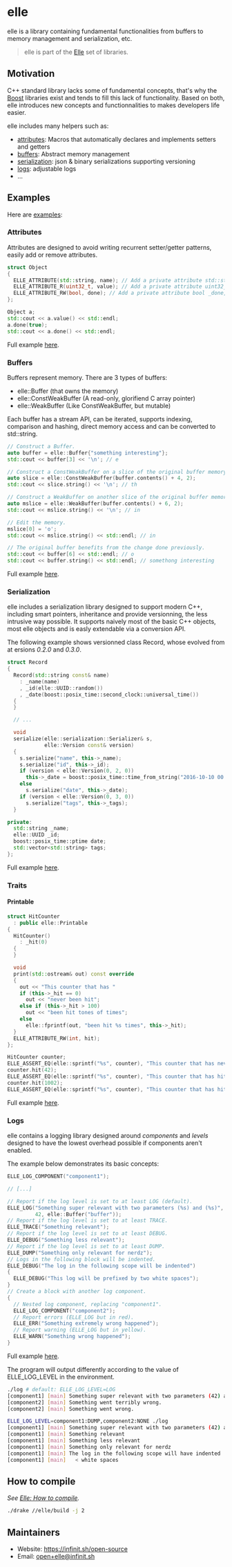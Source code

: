 # elle

elle is a library containing fundamental functionalities from buffers to memory
management and serialization, etc.

> elle is part of the [Elle](https://github.com/infinit/elle) set of libraries.

## Motivation

C++ standard library lacks some of fundamental concepts, that's why the
[Boost](http://www.boost.org) libraries exist and tends to fill this lack of
functionality. Based on both, elle introduces new concepts and functionnalities
to makes developers life easier.

elle includes many helpers such as:

* [attributes](#attributes): Macros that automatically declares and implements
setters and getters
* [buffers](#buffers): Abstract memory management
* [serialization](#serialization): json & binary serializations supporting
versioning
* [logs](#logs): adjustable logs
* ...

## Examples

Here are [examples](examples):

### Attributes

Attributes are designed to avoid writing recurrent setter/getter patterns,
easily add or remove attributes.

```cpp
struct Object
{
  ELLE_ATTRIBUTE(std::string, name); // Add a private attribute std::string _name.
  ELLE_ATTRIBUTE_R(uint32_t, value); // Add a private attribute uint32_t _value and a getter uint32_t value() const.
  ELLE_ATTRIBUTE_RW(bool, done); // Add a private attribute bool _done, a getter bool done() const and a setter void done(bool);
};

Object a;
std::cout << a.value() << std::endl;
a.done(true);
std::cout << a.done() << std::endl;
```
Full example [here](examples/samples/attributes.cc).

### Buffers

Buffers represent memory. There are 3 types of buffers:
- elle::Buffer (that owns the memory)
- elle::ConstWeakBuffer (A read-only, glorifiend C array pointer)
- elle::WeakBuffer (Like ConstWeakBuffer, but mutable)

Each buffer has a stream API, can be iterated, supports indexing, comparison and
hashing, direct memory access and can be converted to std::string.

```cpp
// Construct a Buffer.
auto buffer = elle::Buffer{"something interesting"};
std::cout << buffer[3] << '\n'; // e

// Construct a ConstWeakBuffer on a slice of the original buffer memory.
auto slice = elle::ConstWeakBuffer(buffer.contents() + 4, 2);
std::cout << slice.string() << '\n'; // th

// Construct a WeakBuffer on another slice of the original buffer memory.
auto mslice = elle::WeakBuffer(buffer.contents() + 6, 2);
std::cout << mslice.string() << '\n'; // in

// Edit the memory.
mslice[0] = 'o';
std::cout << mslice.string() << std::endl; // in

// The original buffer benefits from the change done previously.
std::cout << buffer[6] << std::endl; // o
std::cout << buffer.string() << std::endl; // somethong interesting
```
Full example [here](examples/samples/buffer.cc).

### Serialization

elle includes a serialization library designed to support modern C++, including
smart pointers, inheritance and provide versionning, the less intrusive way
possible. It supports naively most of the basic C++ objects, most elle objects
and is easly extendable via a conversion API.

The following example shows versionned class Record, whose evolved from at
ersions *0.2.0* and *0.3.0*.
```cpp
struct Record
{
  Record(std::string const& name)
    : _name(name)
    , _id(elle::UUID::random())
    , _date(boost::posix_time::second_clock::universal_time())
  {
  }

  // ...

  void
  serialize(elle::serialization::Serializer& s,
            elle::Version const& version)
  {
    s.serialize("name", this->_name);
    s.serialize("id", this->_id);
    if (version < elle::Version(0, 2, 0))
      this->_date = boost::posix_time::time_from_string("2016-10-10 00:00:00.000");
    else
      s.serialize("date", this->_date);
    if (version < elle::Version(0, 3, 0))
      s.serialize("tags", this->_tags);
  }

private:
  std::string _name;
  elle::UUID _id;
  boost::posix_time::ptime date;
  std::vector<std::string> tags;
};
```
Full example [here](examples/samples/serialization.cc).

### Traits

#### Printable

```cpp
struct HitCounter
  : public elle::Printable
{
  HitCounter()
    : _hit(0)
  {
  }

  void
  print(std::ostream& out) const override
  {
    out << "This counter that has "
    if (this->_hit == 0)
      out << "never been hit";
    else if (this->_hit > 100)
      out << "been hit tones of times";
    else
      elle::fprintf(out, "been hit %s times", this->_hit);
  }
  ELLE_ATTRIBUTE_RW(int, hit);
};

HitCounter counter;
ELLE_ASSERT_EQ(elle::sprintf("%s", counter), "This counter that has never been hit");
counter.hit(42);
ELLE_ASSERT_EQ(elle::sprintf("%s", counter), "This counter that has hit 42 times");
counter.hit(1002);
ELLE_ASSERT_EQ(elle::sprintf("%s", counter), "This counter that has hit tones of times");
```
Full example [here](examples/samples/printable.cc).

### Logs

elle contains a logging library designed around *components* and *levels*
designed to have the lowest overhead possible if components aren't enabled.

The example below demonstrates its basic concepts:

```cpp
ELLE_LOG_COMPONENT("component1");

// [...]

// Report if the log level is set to at least LOG (default).
ELLE_LOG("Something super relevant with two parameters (%s) and (%s)",
         42, elle::Buffer("buffer"));
// Report if the log level is set to at least TRACE.
ELLE_TRACE("Something relevant");
// Report if the log level is set to at least DEBUG.
ELLE_DEBUG("Something less relevant");
// Report if the log level is set to at least DUMP.
ELLE_DUMP("Something only relevant for nerdz");
// Logs in the following block will be indented.
ELLE_DEBUG("The log in the following scope will be indented")
{
  ELLE_DEBUG("This log will be prefixed by two white spaces");
}
// Create a block with another log component.
{
  // Nested log component, replacing "component1".
  ELLE_LOG_COMPONENT("component2");
  // Report errors (ELLE_LOG but in red).
  ELLE_ERR("Something extremely wrong happened");
  // Report warning (ELLE_LOG but in yellow).
  ELLE_WARN("Something wrong happened");
}
```
Full example [here](examples/samples/log.cc).

The program will output differently according to the value of ELLE_LOG_LEVEL in
the environment.

```bash
./log # default: ELLE_LOG_LEVEL=LOG
[component1] [main] Something super relevant with two parameters (42) and this one (buffer)
[component2] [main] Something went terribly wrong.
[component2] [main] Something went wrong.

ELLE_LOG_LEVEL=component1:DUMP,component2:NONE ./log
[component1] [main] Something super relevant with two parameters (42) and this one (buffer)
[component1] [main] Something relevant
[component1] [main] Something less relevant
[component1] [main] Something only relevant for nerdz
[component1] [main] The log in the following scope will have indented
[component1] [main]   < white spaces
```

## How to compile

_See [Elle: How to compile](https://github.com/infinit/elle#how-to-compile)._

```bash
./drake //elle/build -j 2
```

## Maintainers

 * Website: https://infinit.sh/open-source
 * Email: open+elle@infinit.sh
